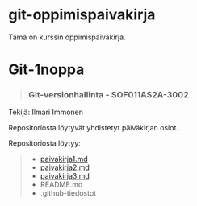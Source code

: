 # git-oppimispaivakirja

Tämä on kurssin oppimispäiväkirja.

# Git-1noppa

>### Git-versionhallinta - SOF011AS2A-3002

Tekijä: Ilmari Immonen

Repositoriosta löytyvät yhdistetyt päiväkirjan osiot. 

Repositoriosta löytyy:


> - [paivakirja1.md](paivakirja1.md)
> - [paivakirja2.md](paivakirja2.md)
> - [paivakirja3.md](paivakirja3.md)
> - README.md
> - .github-tiedostot